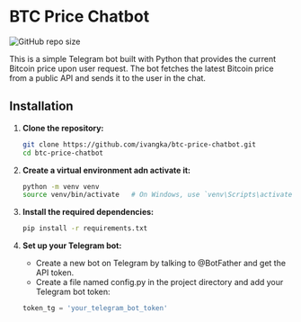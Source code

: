 # BTC Price Chatbot

![GitHub repo size](https://img.shields.io/github/repo-size/ivangka/btc-price-chatbot?style=plastic)

This is a simple Telegram bot built with Python that provides the current Bitcoin price upon user request. The bot fetches the latest Bitcoin price from a public API and sends it to the user in the chat.

## Installation

1. **Clone the repository:**

	```bash
	git clone https://github.com/ivangka/btc-price-chatbot.git
	cd btc-price-chatbot
	```

2. **Create a virtual environment adn activate it:**

	```bash
	python -m venv venv
	source venv/bin/activate   # On Windows, use `venv\Scripts\activate`
	```

3. **Install the required dependencies:**

	```bash
	pip install -r requirements.txt
	```

4. **Set up your Telegram bot:**

	- Create a new bot on Telegram by talking to @BotFather and get the API token.
	- Create a file named config.py in the project directory and add your Telegram bot token:

	

	```python
	token_tg = 'your_telegram_bot_token'
	```